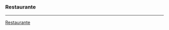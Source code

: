 ### Restaurante
---

[Restaurante](https://github.com/Gui-Pires/Restaurante/blob/bef6afb827dc231a88f4f035795d38061a4449b1/src/imagens/Restaurand-1.png?raw=true)
